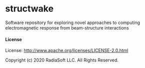 # structwake
Software repository for exploring novel approaches to computing electromagnetic response from beam-structure interactions




#### License

License: http://www.apache.org/licenses/LICENSE-2.0.html

Copyright (c) 2020 RadiaSoft LLC.  All Rights Reserved.
